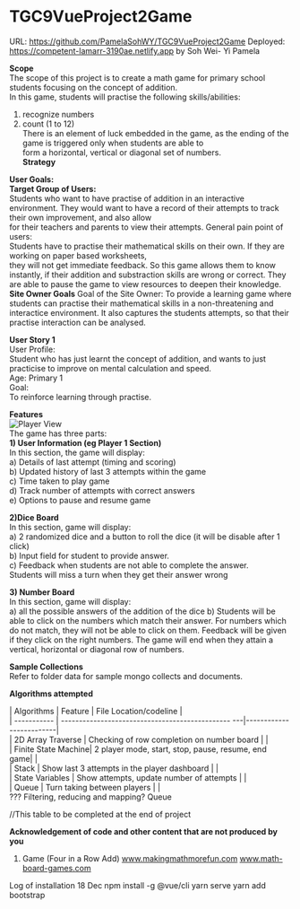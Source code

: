 # TGC9VueProject2Game
URL: https://github.com/PamelaSohWY/TGC9VueProject2Game
Deployed: https://competent-lamarr-3190ae.netlify.app
by Soh Wei- Yi Pamela 

**Scope**    
The scope of this project is to create a math game for primary school students focusing on the concept of addition.    
In this game, students will practise the following skills/abilities:   
1) recognize numbers    
2) count (1 to 12)   
There is an element of luck embedded in the game, as the ending of the game is triggered only when students are able to    
form a horizontal, vertical or diagonal set of numbers.    
**Strategy**     

**User Goals:**    
**Target Group of Users:**   
Students who want to have practise of addition in an interactive environment. 
They would want to have a record of their attempts to track their own improvement, and also allow    
for their teachers and parents to view their attempts. 
General pain point of users:      
Students have to practise their mathematical skills on their own. If they are working on paper based worksheets,    
they will not get immediate feedback. So this game allows them to know instantly, if their addition and substraction skills are wrong or correct. 
They are able to pause the game to view resources to deepen their knowledge. 
**Site Owner Goals** 
Goal of the Site Owner:
To provide a learning game where students can practise their mathematical skills in a non-threatening and interactice environment. 
It also captures the students attempts, so that their practise interaction can be analysed. 

**User Story 1**   
User Profile:    
Student who has just learnt the concept of addition, and wants to just practicise to improve on 
mental calculation and speed.    
Age: Primary 1    
Goal:     
To reinforce learning through practise.      

**Features**    
![Player View](/MockupImages/PlayerView1.JPG)   
The game has three parts:     
**1) User Information (eg Player 1 Section)**     
In this section, the game will display:      
a) Details of last attempt (timing and scoring)     
b) Updated history of last 3 attempts within the game     
c) Time taken to play game      
d) Track number of attempts with correct answers     
e) Options to pause and resume game      


**2)Dice Board**     
In this section, game will display:    
a) 2 randomized dice and a button to roll the dice (it will be disable after 1 click)      
b) Input field for student to provide answer.      
c) Feedback when students are not able to complete the answer.      
   Students will miss a turn when they get their answer wrong      
     
**3) Number Board**      
In this section, game will display:     
a) all the possible answers of the addition of the dice 
b) Students will be able to click on the numbers which match their answer. 
For numbers which do not match, they will not be able to click on them. 
Feedback will be given if they click on the right numbers. 
The game will end when they attain a vertical, horizontal or diagonal row of numbers. 

**Sample Collections**      
Refer to folder data for sample mongo collects and documents. 

**Algorithms attempted** 

| Algorithms          | Feature                                            | File Location/codeline  |    
| -----------         | ----------------------------------------------- ---|-------------------------|     
| 2D Array Traverse   | Checking of row completion on number board         |                         |     
| Finite State Machine| 2 player mode, start, stop, pause, resume, end game|                         |     
| Stack               | Show last 3 attempts in the player dashboard       |                         |    
| State Variables     | Show attempts, update number of attempts           |                         |     
| Queue               | Turn taking between players                        |                         |     
??? Filtering, reducing and mapping? Queue 

//This table to be completed at the end of project 

**Acknowledgement of code and other content that are not produced by you**
1. Game (Four in a Row Add)
www.makingmathmorefun.com 
www.math-board-games.com

Log of installation 
18 Dec npm install -g @vue/cli
yarn serve 
yarn add bootstrap
